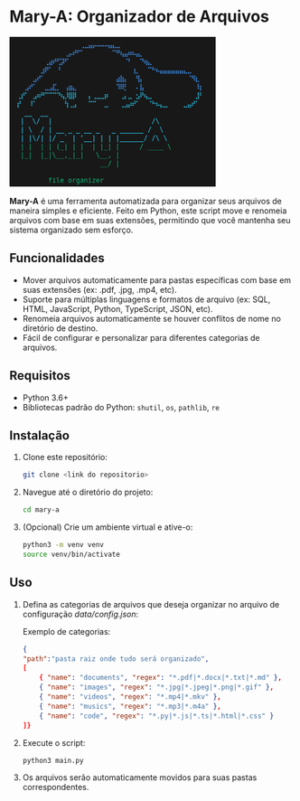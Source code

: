 # Mary-A: Organizador de Arquivos
![alt text](image.png)

**Mary-A** é uma ferramenta automatizada para organizar seus arquivos de maneira simples e eficiente. Feito em Python, este script move e renomeia arquivos com base em suas extensões, permitindo que você mantenha seu sistema organizado sem esforço.

## Funcionalidades

- Mover arquivos automaticamente para pastas específicas com base em suas extensões (ex: .pdf, .jpg, .mp4, etc).
- Suporte para múltiplas linguagens e formatos de arquivo (ex: SQL, HTML, JavaScript, Python, TypeScript, JSON, etc).
- Renomeia arquivos automaticamente se houver conflitos de nome no diretório de destino.
- Fácil de configurar e personalizar para diferentes categorias de arquivos.

## Requisitos

- Python 3.6+
- Bibliotecas padrão do Python: `shutil`, `os`, `pathlib`, `re`

## Instalação

1. Clone este repositório:

    ```bash
    git clone <link do repositorio>
    ```

2. Navegue até o diretório do projeto:

    ```bash
    cd mary-a
    ```

3. (Opcional) Crie um ambiente virtual e ative-o:

    ```bash
    python3 -m venv venv
    source venv/bin/activate
    ```

## Uso

1. Defina as categorias de arquivos que deseja organizar no arquivo de configuração *data/config.json*:

    Exemplo de categorias:

    ```json
    {
    "path":"pasta raiz onde tudo será organizado",
    [
        { "name": "documents", "regex": "*.pdf|*.docx|*.txt|*.md" },
        { "name": "images", "regex": "*.jpg|*.jpeg|*.png|*.gif" },
        { "name": "videos", "regex": "*.mp4|*.mkv" },
        { "name": "musics", "regex": "*.mp3|*.m4a" },
        { "name": "code", "regex": "*.py|*.js|*.ts|*.html|*.css" }
    ]}
    ```

2. Execute o script:

    ```bash
    python3 main.py
    ```

3. Os arquivos serão automaticamente movidos para suas pastas correspondentes.

